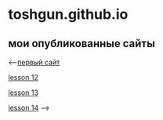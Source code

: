 # toshgun.github.io
## мои опубликованные сайты

<--[первый сайт](https://toshgun.github.io/site/ "первый выложенный сайт")

[lesson 12](https://toshgun.github.io/урок%2013/)

[lesson 13](https://toshgun.github.io/header/)

[lesson 14](https://toshgun.github.io/урок%2014/) -->

